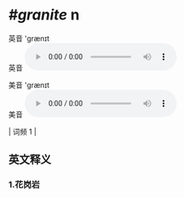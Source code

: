 # ***\#granite*** n
英音 'ɡrænɪt  
英音
<audio src="./media/granite1.aac" controls="controls"></audio>

美音 'ɡrænɪt  
美音
<audio src="./media/granite2.aac" controls="controls"></audio>



| 词频 1 |  

英文释义
---
### 1.**花岗岩**  


